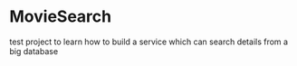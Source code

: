 # MovieSearch
test project to learn how to build a service which can search details from a big database
